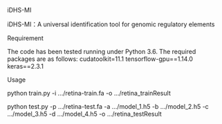iDHS-MI

iDHS-MI：A universal identification tool for genomic regulatory elements

Requirement

The code has been tested running under Python 3.6.
The required packages are as follows:
cudatoolkit=11.1
tensorflow-gpu==1.14.0
keras==2.3.1

Usage

python train.py -i .../retina-train.fa -o .../retina_trainResult

python test.py -p .../retina-test.fa -a .../model_1.h5 -b .../model_2.h5 -c .../model_3.h5 -d .../model_4.h5 -o .../retina_testResult
